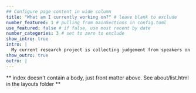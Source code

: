 ```yaml
---
## Configure page content in wide column
title: "What am I currently working on?" # leave blank to exclude
number_featured: 1 # pulling from mainSections in config.toml
use_featured: false # if false, use most recent by date
number_categories: 3 # set to zero to exclude
show_intro: true
intro: |
  My current research project is collecting judgement from speakers on control structures, particularly the backward and copy-control structures in Assamese. I am also involved in analyzing data collected from a questionnaire about languages spoken in Daru, Papua New Guinea, with Dr Kate Lynn Lindsey. More recent works include identifying variation in the vowel space of Assamese speakers by looking at socioeconomic factors. I am also currently trying to create a phonological description of my native language, Koch Rajbongshi, an under-represented language spoken in northeast India. For this, I am collecting audio recordings from native Koch Rajbongshi speakers in Assam, India. If you are a native speaker, or know somebody who is, please send me an email! 
show_outro: true
outro: |
---
```


** index doesn't contain a body, just front matter above.
See about/list.html in the layouts folder **